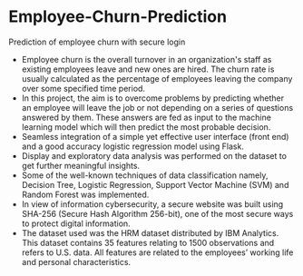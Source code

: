 # Employee-Churn-Prediction
Prediction of employee churn with secure login

* Employee churn is the overall turnover in an organization's staff as existing employees leave and new ones are hired. The churn rate is usually calculated as the percentage of employees leaving the company over some specified time period.
* In this project, the aim is to overcome problems by predicting whether an employee will leave the job or not depending on a series of questions answered by them. These answers are fed as input to the machine learning model which will then predict the most probable decision.
* Seamless integration of a simple yet effective user interface (front end) and a good accuracy logistic regression model using Flask.
* Display and exploratory data analysis was performed on the dataset to get further meaningful insights.
* Some of the well-known techniques of data classification namely, Decision Tree, Logistic Regression, Support Vector Machine (SVM) and Random Forest was implemented.
* In view of information cybersecurity, a secure website was built using SHA-256 (Secure Hash Algorithm 256-bit), one of the most secure ways to protect digital information.
* The dataset used was the HRM dataset distributed by IBM Analytics. This dataset contains 35 features relating to 1500 observations and refers to U.S. data. All features are related to
the employees’ working life and personal characteristics.
